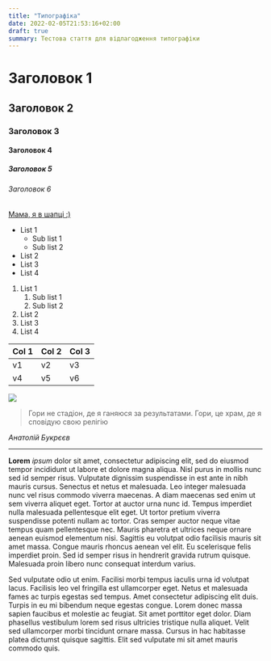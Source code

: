 ```yaml
---
title: "Типографіка"
date: 2022-02-05T21:53:16+02:00
draft: true
summary: Тестова стаття для відлагодження типографіки
---
```


# Заголовок 1

## Заголовок 2

### Заголовок 3

#### Заголовок 4

##### Заголовок 5 

###### Заголовок 6

[Мама, я в шапці :)](https://t.me/mamayavshaptsi)

- List 1
  - Sub list 1
  - Sub list 2
- List 2
- List 3
- List 4

1. List 1
   1. Sub list 1
   2. Sub list 2
2. List 2
3. List 3
4. List 4

| Col 1 | Col 2 | Col 3 |
|-------|-------|-------|
| v1    | v2    | v3    |
| v4    | v5    | v6    |

![](images/road-begins.jpg)

> Гори не стадіон, де я ганяюся за результатами.
> Гори, це храм, де я сповідую свою релігію

*Анатолій Букрєєв*

---

**Lorem** _ipsum_ dolor sit amet, consectetur adipiscing elit, sed do eiusmod tempor incididunt ut labore et dolore magna aliqua. Nisl purus in mollis nunc sed id semper risus. Vulputate dignissim suspendisse in est ante in nibh mauris cursus. Senectus et netus et malesuada. Leo integer malesuada nunc vel risus commodo viverra maecenas. A diam maecenas sed enim ut sem viverra aliquet eget. Tortor at auctor urna nunc id. Tempus imperdiet nulla malesuada pellentesque elit eget. Ut tortor pretium viverra suspendisse potenti nullam ac tortor. Cras semper auctor neque vitae tempus quam pellentesque nec. Mauris pharetra et ultrices neque ornare aenean euismod elementum nisi. Sagittis eu volutpat odio facilisis mauris sit amet massa. Congue mauris rhoncus aenean vel elit. Eu scelerisque felis imperdiet proin. Sed id semper risus in hendrerit gravida rutrum quisque. Malesuada proin libero nunc consequat interdum varius.

Sed vulputate odio ut enim. Facilisi morbi tempus iaculis urna id volutpat lacus. Facilisis leo vel fringilla est ullamcorper eget. Netus et malesuada fames ac turpis egestas sed tempus. Amet consectetur adipiscing elit duis. Turpis in eu mi bibendum neque egestas congue. Lorem donec massa sapien faucibus et molestie ac feugiat. Sit amet porttitor eget dolor. Diam phasellus vestibulum lorem sed risus ultricies tristique nulla aliquet. Velit sed ullamcorper morbi tincidunt ornare massa. Cursus in hac habitasse platea dictumst quisque sagittis. Elit sed vulputate mi sit amet mauris commodo quis.

